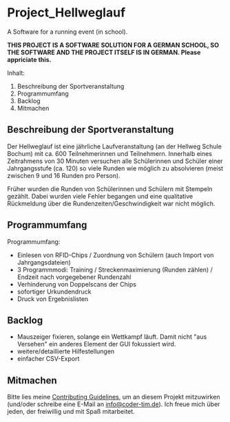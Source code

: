 # Project_Hellweglauf
A Software for a running event  (in school).

<b>THIS PROJECT IS A SOFTWARE SOLUTION FOR A GERMAN SCHOOL, SO THE SOFTWARE AND THE PROJECT ITSELF IS IN GERMAN.
Please appriciate this.</b>

Inhalt: 
1) Beschreibung der Sportveranstaltung
2) Programmumfang
4) Backlog
3) Mitmachen

## Beschreibung der Sportveranstaltung
Der Hellweglauf ist eine jährliche Laufveranstaltung (an der Hellweg Schule Bochum) mit ca. 600 Teilnehmerinnen und Teilnehmern. Innerhalb eines Zeitrahmens von 30 Minuten versuchen alle Schülerinnen und Schüler einer Jahrgangsstufe (ca. 120) so viele Runden wie möglich zu absolvieren (meist zwischen 9 und 16 Runden pro Person). 

Früher wurden die Runden von Schülerinnen und Schülern mit Stempeln gezählt. Dabei wurden viele Fehler begangen und eine
qualitative Rückmeldung über die Rundenzeiten/Geschwindigkeit war nicht möglich.

## Programmumfang
Programmumfang:
* Einlesen von RFID-Chips / Zuordnung von Schülern (auch Import von Jahrgangsdateien)
* 3 Programmmodi: Training / Streckenmaximierung (Runden zählen) / Endzeit nach
vorgegebener Rundenzahl
* Verhinderung von Doppelscans der Chips
* sofortiger Urkundendruck
* Druck von Ergebnislisten

## Backlog
* Mauszeiger fixieren, solange ein Wettkampf läuft. Damit nicht "aus Versehen" ein anderes Element der GUI fokussiert wird. 
* weitere/detaillierte Hilfestellungen
* einfacher CSV-Export

## Mitmachen
Bitte lies meine [Contributing Guidelines](https://github.com/timpo28/Project_Hellweglauf/blob/master/CONTRIBUTING.md), um an diesem Projekt mitzuwirken (und/oder schreibe eine E-Mail an info@coder-tim.de). Ich freue mich über jeden, der freiwillig und mit Spaß mitarbeitet. 
